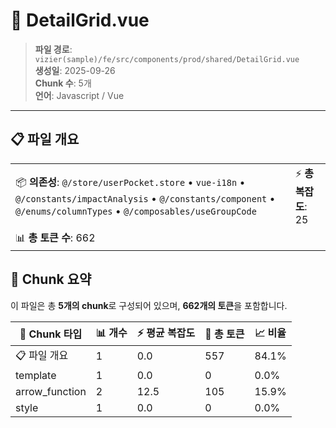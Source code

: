 # 📄 DetailGrid.vue

> **파일 경로**: `vizier(sample)/fe/src/components/prod/shared/DetailGrid.vue`  
> **생성일**: 2025-09-26  
> **Chunk 수**: 5개  
> **언어**: Javascript / Vue
---





## 📋 파일 개요

| | |
|--|--|
| 📦 **의존성**: `@/store/userPocket.store` • `vue-i18n` • `@/constants/impactAnalysis` • `@/constants/component` • `@/enums/columnTypes` • `@/composables/useGroupCode` | ⚡ **총 복잡도**: 25 |
| 📊 **총 토큰 수**: 662 |  |






## 🧩 Chunk 요약

이 파일은 총 **5개의 chunk**로 구성되어 있으며, **662개의 토큰**을 포함합니다.

| 🧩 Chunk 타입 | 📊 개수 | ⚡ 평균 복잡도 | 📝 총 토큰 | 📈 비율 |
|---------------|--------|-------------|----------|--------|
| 📋 파일 개요 | 1 | 0.0 | 557 | 84.1% |
| template | 1 | 0.0 | 0 | 0.0% |
| arrow_function | 2 | 12.5 | 105 | 15.9% |
| style | 1 | 0.0 | 0 | 0.0% |

